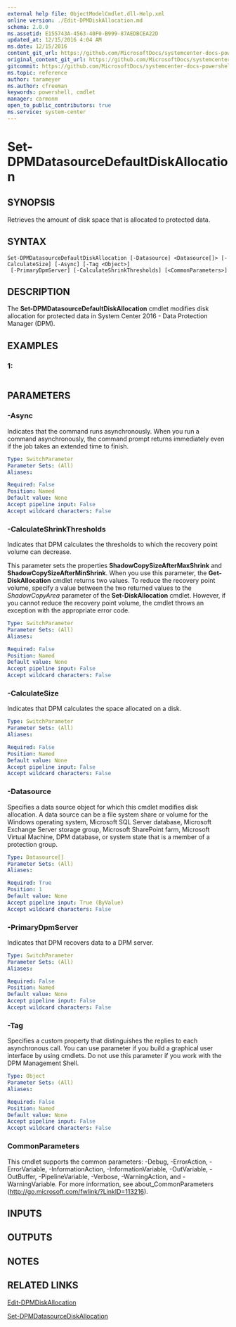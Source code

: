 ```yaml
---
external help file: ObjectModelCmdlet.dll-Help.xml
online version: ./Edit-DPMDiskAllocation.md
schema: 2.0.0
ms.assetid: E155743A-4563-40F0-B999-87AEDBCEA22D
updated_at: 12/15/2016 4:04 AM
ms.date: 12/15/2016
content_git_url: https://github.com/MicrosoftDocs/systemcenter-docs-powershell/blob/master/systemcenter-cmdlets/SystemCenter2016/DataProtectionManager/vlatest/Set-DPMDatasourceDefaultDiskAllocation.md
original_content_git_url: https://github.com/MicrosoftDocs/systemcenter-docs-powershell/blob/master/systemcenter-cmdlets/SystemCenter2016/DataProtectionManager/vlatest/Set-DPMDatasourceDefaultDiskAllocation.md
gitcommit: https://github.com/MicrosoftDocs/systemcenter-docs-powershell/blob/7df4508c7b907a214e6a8eca76037b06065ef078/systemcenter-cmdlets/SystemCenter2016/DataProtectionManager/vlatest/Set-DPMDatasourceDefaultDiskAllocation.md
ms.topic: reference
author: tarameyer
ms.author: cfreeman
keywords: powershell, cmdlet
manager: carmonm
open_to_public_contributors: true
ms.service: system-center
---
```


# Set-DPMDatasourceDefaultDiskAllocation

## SYNOPSIS
Retrieves the amount of disk space that is allocated to protected data.

## SYNTAX

```
Set-DPMDatasourceDefaultDiskAllocation [-Datasource] <Datasource[]> [-CalculateSize] [-Async] [-Tag <Object>]
 [-PrimaryDpmServer] [-CalculateShrinkThresholds] [<CommonParameters>]
```

## DESCRIPTION
The **Set-DPMDatasourceDefaultDiskAllocation** cmdlet modifies disk allocation for protected data in System Center 2016 - Data Protection Manager (DPM).

## EXAMPLES

### 1:
```

```

## PARAMETERS

### -Async
Indicates that the command runs asynchronously.
When you run a command asynchronously, the command prompt returns immediately even if the job takes an extended time to finish.

```yaml
Type: SwitchParameter
Parameter Sets: (All)
Aliases: 

Required: False
Position: Named
Default value: None
Accept pipeline input: False
Accept wildcard characters: False
```

### -CalculateShrinkThresholds
Indicates that DPM calculates the thresholds to which the recovery point volume can decrease.

This parameter sets the properties **ShadowCopySizeAfterMaxShrink** and **ShadowCopySizeAfterMinShrink**.
When you use this parameter, the **Get-DiskAllocation** cmdlet returns two values.
To reduce the recovery point volume, specify a value between the two returned values to the *ShadowCopyArea* parameter of the **Set-DiskAllocation** cmdlet.
However, if you cannot reduce the recovery point volume, the cmdlet throws an exception with the appropriate error code.

```yaml
Type: SwitchParameter
Parameter Sets: (All)
Aliases: 

Required: False
Position: Named
Default value: None
Accept pipeline input: False
Accept wildcard characters: False
```

### -CalculateSize
Indicates that DPM calculates the space allocated on a disk.

```yaml
Type: SwitchParameter
Parameter Sets: (All)
Aliases: 

Required: False
Position: Named
Default value: None
Accept pipeline input: False
Accept wildcard characters: False
```

### -Datasource
Specifies a data source object for which this cmdlet modifies disk allocation.
A data source can be a file system share or volume for the Windows operating system, Microsoft SQL Server database, Microsoft Exchange Server storage group, Microsoft SharePoint farm, Microsoft Virtual Machine, DPM database, or system state that is a member of a protection group.

```yaml
Type: Datasource[]
Parameter Sets: (All)
Aliases: 

Required: True
Position: 1
Default value: None
Accept pipeline input: True (ByValue)
Accept wildcard characters: False
```

### -PrimaryDpmServer
Indicates that DPM recovers data to a DPM server.

```yaml
Type: SwitchParameter
Parameter Sets: (All)
Aliases: 

Required: False
Position: Named
Default value: None
Accept pipeline input: False
Accept wildcard characters: False
```

### -Tag
Specifies a custom property that distinguishes the replies to each asynchronous call.
You can use parameter if you build a graphical user interface by using cmdlets.
Do not use this parameter if you work with the DPM Management Shell.

```yaml
Type: Object
Parameter Sets: (All)
Aliases: 

Required: False
Position: Named
Default value: None
Accept pipeline input: False
Accept wildcard characters: False
```

### CommonParameters
This cmdlet supports the common parameters: -Debug, -ErrorAction, -ErrorVariable, -InformationAction, -InformationVariable, -OutVariable, -OutBuffer, -PipelineVariable, -Verbose, -WarningAction, and -WarningVariable. For more information, see about_CommonParameters (http://go.microsoft.com/fwlink/?LinkID=113216).

## INPUTS

## OUTPUTS

## NOTES

## RELATED LINKS

[Edit-DPMDiskAllocation](xref:SystemCenter2016/DataProtectionManager/vlatest/Edit-DPMDiskAllocation.md)

[Set-DPMDatasourceDiskAllocation](xref:SystemCenter2016/DataProtectionManager/vlatest/Set-DPMDatasourceDiskAllocation.md)

